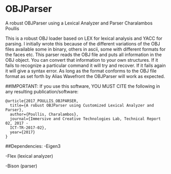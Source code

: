 # OBJParser

A robust OBJParser using a Lexical Analyzer and Parser
Charalambos Poullis

This is a robust OBJ loader based on LEX for lexical analysis and YACC for parsing. I initially wrote this because of the different variations of the OBJ files available some in binary, others in ascii, some with different formats for the faces etc. This parser reads the OBJ file and puts all information in the OBJ object. You can convert that information to your own structures. If it fails to recognize a particular command it will try and recover. If it fails again it will give a syntax error. As long as the format conforms to the OBJ file format as set forth by Alias Wavefront the OBJParser will work as expected.


##IMPORTANT: If you use this software, YOU MUST CITE the following in any resulting publication/software:

```
@article{2017_POULLIS_OBJPARSER,
  title={A robust OBJParser using Customized Lexical Analyzer and Parser},
  author={Poullis, Charalambos},
  journal={Immersive and Creative Technologies Lab, Technical Report 02, 2017 -
  ICT-TR-2017-02},
  year={2017}
}
```
##Dependencies:
-Eigen3

-Flex (lexical analyzer)

-Bison (parser)
